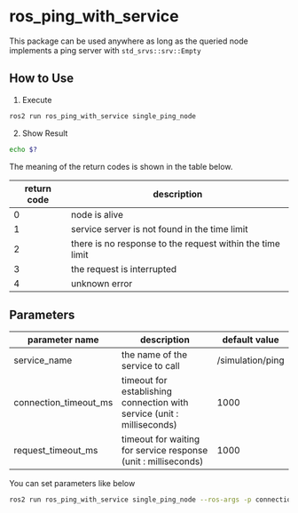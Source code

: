 # ros_ping_with_service

This package can be used anywhere as long as the queried node implements a ping server with `std_srvs::srv::Empty`

## How to Use

1. Execute
```bash
ros2 run ros_ping_with_service single_ping_node
```

2. Show Result
```bash
echo $?
```

The meaning of the return codes is shown in the table below.

| return code | description                                               |
|-------------|-----------------------------------------------------------|
| 0           | node is alive                                             |
| 1           | service server is not found in the time limit             |
| 2           | there is no response to the request within the time limit |
| 3           | the request is interrupted                                |
| 4           | unknown error                                             |

## Parameters

| parameter name        | description                                                            | default value    |
|-----------------------|------------------------------------------------------------------------|------------------|
| service_name          | the name of the service to call                                        | /simulation/ping |
| connection_timeout_ms | timeout for establishing connection with service (unit : milliseconds) | 1000             |
| request_timeout_ms    | timeout for waiting for service response (unit : milliseconds)         | 1000             | 

You can set parameters like below
```bash
ros2 run ros_ping_with_service single_ping_node --ros-args -p connection_timeout_ms:=500

```
